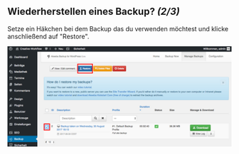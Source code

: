 ## Wiederherstellen eines Backup? *(2/3)*

Setze ein Häkchen bei dem Backup das du verwenden möchtest und klicke anschließend auf "Restore".

![image](./assets/restore_2.jpg)
